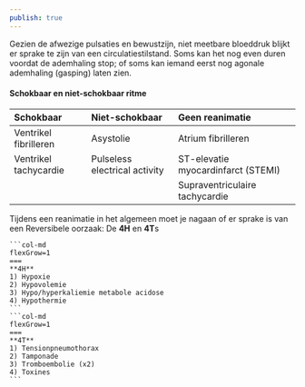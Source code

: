 ```yaml
---
publish: true
---
```

Gezien de afwezige pulsaties en bewustzijn, niet meetbare bloeddruk blijkt er sprake te zijn van een circulatiestilstand. Soms kan het nog even duren voordat de ademhaling stop; of soms kan iemand eerst nog agonale ademhaling (gasping) laten zien.



#### Schokbaar en niet-schokbaar ritme
| Schokbaar      |  Niet-schokbaar    | Geen reanimatie     |
|:-----|:-----|:-----|
| Ventrikel fibrilleren     | Asystolie      |  Atrium fibrilleren    |
| Ventrikel tachycardie     | Pulseless electrical activity     | ST-elevatie myocardinfarct   (STEMI)   |
|      |      |   Supraventriculaire tachycardie  |

Tijdens een reanimatie in het algemeen moet je nagaan of er sprake is van een Reversibele oorzaak:
De **4H** en **4T**s




````col
```col-md
flexGrow=1
===
**4H**
1) Hypoxie
2) Hypovolemie
3) Hypo/hyperkaliemie metabole acidose
4) Hypothermie
```
```col-md
flexGrow=1
===
**4T**
1) Tensionpneumothorax
2) Tamponade
3) Tromboembolie (x2)
4) Toxines
```
````
